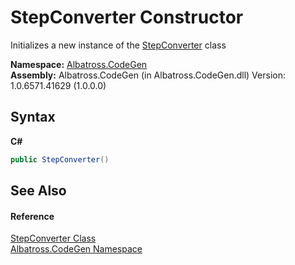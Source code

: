 # StepConverter Constructor 
 

Initializes a new instance of the <a href="2B39026A.md">StepConverter</a> class

**Namespace:**&nbsp;<a href="DCDDD28E.md">Albatross.CodeGen</a><br />**Assembly:**&nbsp;Albatross.CodeGen (in Albatross.CodeGen.dll) Version: 1.0.6571.41629 (1.0.0.0)

## Syntax

**C#**<br />
``` C#
public StepConverter()
```


## See Also


#### Reference
<a href="2B39026A.md">StepConverter Class</a><br /><a href="DCDDD28E.md">Albatross.CodeGen Namespace</a><br />